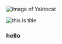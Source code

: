 ![Image of Yaktocat](https://octodex.github.com/images/yaktocat.png)

![this is title](https://octodex.github.com/images/yaktocat.png)
### hello
